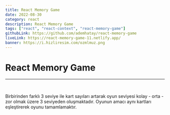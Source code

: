 ```yaml
---
title: React Memory Game
date: 2022-08-30
category: react
description: React Memory Game
tags: ["react", "react-context", "react-memory-game"]
githubLink: https://github.com/ademhatay/react-memory-game
liveLink: https://react-memory-game-11.netlify.app/
banner: https://i.hizliresim.com/ozmlmuz.png
---
```


# React Memory Game
---

<br />

Birbirinden farklı 3 seviye ile kart sayıları artarak oyun seviyesi kolay - orta - zor olmak üzere 3 seviyeden oluşmaktadır. Oyunun amacı aynı kartları eşleştirerek oyunu tamamlamaktır.
